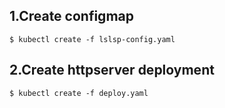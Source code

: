 ## 1.Create configmap

```shell
$ kubectl create -f lslsp-config.yaml
```
## 2.Create httpserver deployment

```shell
$ kubectl create -f deploy.yaml
```
